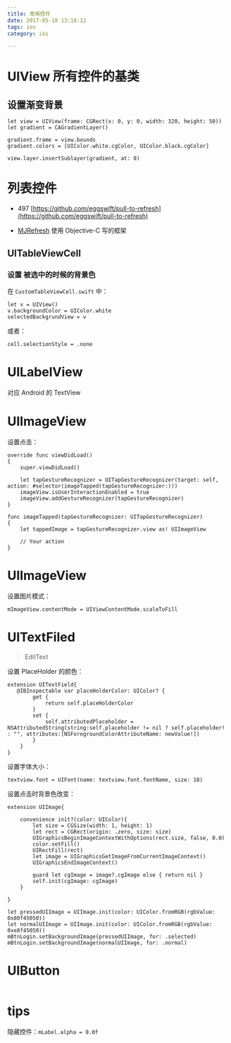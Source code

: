 ```yaml
---
title: 常用控件
date: 2017-05-18 13:18:12
tags: ios
category: ios

---
```


# UIView 所有控件的基类

## 设置渐变背景

```
let view = UIView(frame: CGRect(x: 0, y: 0, width: 320, height: 50))
let gradient = CAGradientLayer()

gradient.frame = view.bounds
gradient.colors = [UIColor.white.cgColor, UIColor.black.cgColor]

view.layer.insertSublayer(gradient, at: 0)
```



# 列表控件

- 497 [https://github.com/eggswift/pull-to-refresh](https://github.com/eggswift/pull-to-refresh)

- [MJRefresh](https://github.com/CoderMJLee/MJRefresh) 使用 Objective-C 写的框架

## UITableViewCell

### 设置 被选中的时候的背景色

在 `CustomTableViewCell.swift` 中：

```
let v = UIView()
v.backgroundColor = UIColor.white
selectedBackgrundView = v
```

或者：

```
cell.selectionStyle = .none
```

<!--more-->


# UILabelView

对应 Android 的 TextView




# UIImageView

设置点击：

```
override func viewDidLoad()
{
    super.viewDidLoad()

    let tapGestureRecognizer = UITapGestureRecognizer(target: self, action: #selector(imageTapped(tapGestureRecognizer:)))
    imageView.isUserInteractionEnabled = true
    imageView.addGestureRecognizer(tapGestureRecognizer)
}

func imageTapped(tapGestureRecognizer: UITapGestureRecognizer)
{
    let tappedImage = tapGestureRecognizer.view as! UIImageView

    // Your action
}
```

# UIImageView

设置图片模式：

```
mImageView.contentMode = UIViewContentMode.scaleToFill
```

# UITextFiled

>EditText

设置 PlaceHolder 的颜色：

```
extension UITextField{
   @IBInspectable var placeHolderColor: UIColor? {
        get {
            return self.placeHolderColor
        }
        set {
            self.attributedPlaceholder = NSAttributedString(string:self.placeholder != nil ? self.placeholder! : "", attributes:[NSForegroundColorAttributeName: newValue!])
        }
    }
}
```

设置字体大小：

```
textview.font = UIFont(name: textview.font.fontName, size: 18)
```

设置点击时背景色改变：

```
extension UIImage{
    
    convenience init?(color: UIColor){
        let size = CGSize(width: 1, height: 1)
        let rect = CGRect(origin: .zero, size: size)
        UIGraphicsBeginImageContextWithOptions(rect.size, false, 0.0)
        color.setFill()
        UIRectFill(rect)
        let image = UIGraphicsGetImageFromCurrentImageContext()
        UIGraphicsEndImageContext()
        
        guard let cgImage = image?.cgImage else { return nil }
        self.init(cgImage: cgImage)
    }
    
}
```

```
let pressedUIImage = UIImage.init(color: UIColor.fromRGB(rgbValue: 0x80f45050))
let normalUIImage = UIImage.init(color: UIColor.fromRGB(rgbValue: 0xe8f45050))
mBtnLogin.setBackgroundImage(pressedUIImage, for: .selected)
mBtnLogin.setBackgroundImage(normalUIImage, for: .normal)
```



# UIButton

```

```


# tips

隐藏控件：`mLabel.alpha = 0.0f`

